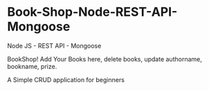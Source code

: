 # Book-Shop-Node-REST-API-Mongoose

Node JS - REST API - Mongoose

BookShop! Add Your Books here, delete books, update authorname, bookname, prize. 

A Simple CRUD application for beginners
